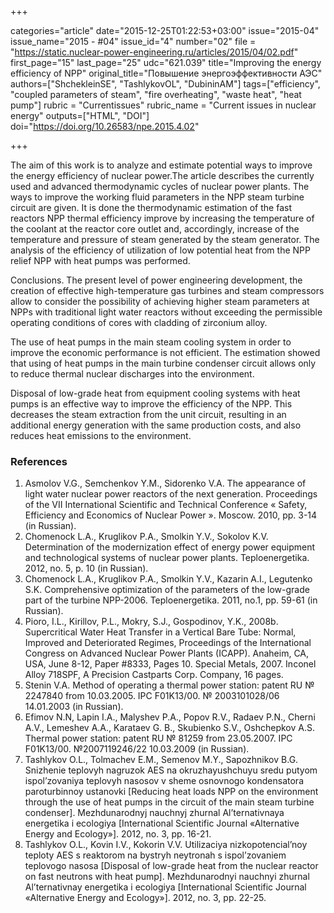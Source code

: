 +++

categories="article"
date="2015-12-25T01:22:53+03:00"
issue="2015-04"
issue_name="2015 - #04"
issue_id="4"
number="02"
file = "https://static.nuclear-power-engineering.ru/articles/2015/04/02.pdf"
first_page="15"
last_page="25"
udc="621.039"
title="Improving the energy efficiency of NPP"
original_title="Повышение энергоэффективности АЭС"
authors=["ShchekleinSE", "TashlykovOL", "DubininAM"]
tags=["efficiency", "coupled parameters of steam", "fire overheating", "waste heat", "heat pump"]
rubric = "Сurrentissues"
rubric_name = "Current issues in nuclear energy"
outputs=["HTML", "DOI"]
doi="https://doi.org/10.26583/npe.2015.4.02"

+++

The aim of this work is to analyze and estimate potential ways to improve the energy efficiency of nuclear power.The article describes the currently used and advanced thermodynamic cycles of nuclear power plants. The ways to improve the working fluid parameters in the NPP steam turbine circuit are given. It is done the thermodynamic estimation of the fast reactors NPP thermal efficiency improve by increasing the temperature of the coolant at the reactor core outlet and, accordingly, increase of the temperature and pressure of steam generated by the steam generator. The analysis of the efficiency of utilization of low potential heat from the NPP relief NPP with heat pumps was performed.

Conclusions. The present level of power engineering development, the creation of effective high-temperature gas turbines and steam compressors allow to consider the possibility of achieving higher steam parameters at NPPs with traditional light water reactors without exceeding the permissible operating conditions of cores with cladding of zirconium alloy.

The use of heat pumps in the main steam cooling system in order to improve the economic performance is not efficient. The estimation showed that using of heat pumps in the main turbine condenser circuit allows only to reduce thermal nuclear discharges into the environment.

Disposal of low-grade heat from equipment cooling systems with heat pumps is an effective way to improve the efficiency of the NPP. This decreases the steam extraction from the unit circuit, resulting in an additional energy generation with the same production costs, and also reduces heat emissions to the environment.

### References

1. Asmolov V.G., Semchenkov Y.M., Sidorenko V.A. The appearance of light water nuclear power reactors of the next generation. Proceedings of the VII International Scientific and Technical Conference « Safety, Efficiency and Economics of Nuclear Power ». Мoscow. 2010, pp. 3-14 (in Russian).
2. Chomenock L.A., Kruglikov P.A., Smolkin Y.V., Sokolov K.V. Determination of the modernization effect of energy power equipment and technological systems of nuclear power plants. Teploenergetika. 2012, no. 5, p. 10 (in Russian).
3. Chomenock L.A., Kruglikov P.A., Smolkin Y.V., Kazarin A.I., Legutenko S.K. Comprehensive optimization of the parameters of the low-grade part of the turbine NPP-2006. Teploenergetika. 2011, no.1, pp. 59-61 (in Russian).
4. Pioro, I.L., Kirillov, P.L., Mokry, S.J., Gospodinov, Y.K., 2008b. Supercritical Water Heat Transfer in a Vertical Bare Tube: Normal, Improved and Deteriorated Regimes, Proceedings of the International Congress on Advanced Nuclear Power Plants (ICAPP). Anaheim, CA, USA, June 8-12, Paper #8333, Pages 10. Special Metals, 2007. Inconel Alloy 718SPF, A Precision Castparts Corp. Company, 16 pages.
5. Stenin V.А. Method of operating a thermal power station: patent RU № 2247840 from 10.03.2005. IPC F01K13/00. № 2003101028/06 14.01.2003 (in Russian).
6. Efimov N.N, Lapin I.А., Malyshev P.А., Popov R.V., Radaev P.N., Cherni A.V., Lemeshev А.А., Karataev G. B., Skubienko S.V., Oshchepkov А.S. Thermal power station: patent RU № 81259 from 23.05.2007. IPC F01K13/00. №2007119246/22 10.03.2009 (in Russian).
7. Tashlykov О.L., Tolmachev Е.М., Semenov М.Y., Sapozhnikov B.G. Snizhenie teplovyh nagruzok AES na okruzhayushchuyu sredu putyom ispol’zovaniya teplovyh nasosov v sheme osnovnogo kondensatora paroturbinnoy ustanovki [Reducing heat loads NPP on the environment through the use of heat pumps in the circuit of the main steam turbine condenser]. Mezhdunarodnyj nauchnyj zhurnal Al’ternativnaya energetika i ecologiya [International Scientific Journal «Alternative Energy and Ecology»]. 2012, no. 3, pp. 16-21.
8. Tashlykov О.L., Kovin I.V., Kokorin V.V. Utilizaciya nizkopotencial’noy teploty AES s reaktorom na bystryh neytronah s ispol’zovaniem teplovogo nasosa [Disposal of low-grade heat from the nuclear reactor on fast neutrons with heat pump]. Mezhdunarodnyi nauchnyi zhurnal Al’ternativnay energetika i ecologiya [International Scientific Journal «Alternative Energy and Ecology»]. 2012, no. 3, pp. 22-25.